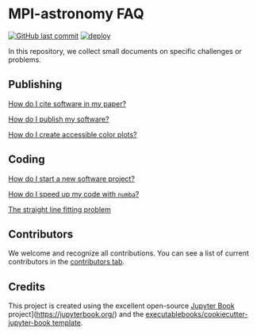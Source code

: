 # MPI-astronomy FAQ

[![GitHub last commit](https://img.shields.io/github/last-commit/mpi-astronomy/FAQ?label=last%20update)](https://github.com/mpi-astronomy/FAQ/commits/main)
[![deploy](https://github.com/mpi-astronomy/FAQ/actions/workflows/deploy.yml/badge.svg)](https://github.com/mpi-astronomy/FAQ/actions/workflows/deploy.yml)

In this repository, we collect small documents on specific challenges or problems.

## Publishing

[How do I cite software in my paper?](https://github.com/mpi-astronomy/FAQ/blob/main/faq/chapters/publishing/how-to-cite.md)

[How do I publish my software?](https://github.com/mpi-astronomy/FAQ/blob/main/faq/chapters/publishing/how-to-publish-software.md)

[How do I create accessible color plots?](https://github.com/mpi-astronomy/FAQ/blob/main/faq/chapters/publishing/how-to-color-plots.md)

## Coding

[How do I start a new software project?](https://github.com/mpi-astronomy/FAQ/blob/main/faq/chapters//coding/how-to-start-project.md)

[How do I speed up my code with `numba`?](https://github.com/mpi-astronomy/FAQ/blob/main/faq/chapters//coding/NumbaFun.ipynb)

[The straight line fitting problem](https://github.com/mpi-astronomy/FAQ/blob/main/faq/chapters//coding/straightline)

## Contributors

We welcome and recognize all contributions. You can see a list of current contributors in the [contributors tab](https://github.com/mpi-astronomy/FAQ/graphs/contributors).

## Credits

This project is created using the excellent open-source [Jupyter Book](https://jupyterbook.org/) project](https://jupyterbook.org/) and the [executablebooks/cookiecutter-jupyter-book template](https://github.com/executablebooks/cookiecutter-jupyter-book).
